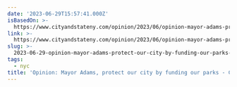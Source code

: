```yaml
---
date: '2023-06-29T15:57:41.000Z'
isBasedOn: >-
  https://www.cityandstateny.com/opinion/2023/06/opinion-mayor-adams-protect-our-city-funding-our-parks/388084/
link: >-
  https://www.cityandstateny.com/opinion/2023/06/opinion-mayor-adams-protect-our-city-funding-our-parks/388084/
slug: >-
  2023-06-29-opinion-mayor-adams-protect-our-city-by-funding-our-parks-city-and-state
tags:
  - nyc
title: 'Opinion: Mayor Adams, protect our city by funding our parks - City & State '
---
```


